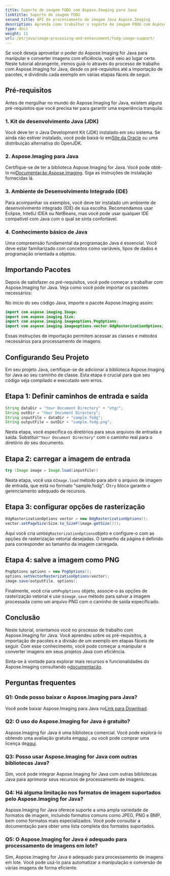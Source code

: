 ```yaml
---
title: Suporte de imagem FODG com Aspose.Imaging para Java
linktitle: Suporte de imagem FODG
second_title: API de processamento de imagem Java Aspose.Imaging
description: Aprenda como trabalhar o suporte de imagem FODG com Aspose.Imaging for Java. Uma biblioteca poderosa para manipulação e conversão de imagens.
type: docs
weight: 11
url: /pt/java/image-processing-and-enhancement/fodg-image-support/
---
```

Se você deseja aproveitar o poder do Aspose.Imaging for Java para manipular e converter imagens com eficiência, você veio ao lugar certo. Neste tutorial abrangente, iremos guiá-lo através do processo de trabalho com Aspose.Imaging for Java, desde os pré-requisitos até a importação de pacotes, e dividindo cada exemplo em várias etapas fáceis de seguir.

## Pré-requisitos

Antes de mergulhar no mundo do Aspose.Imaging for Java, existem alguns pré-requisitos que você precisa ter para garantir uma experiência tranquila:

### 1. Kit de desenvolvimento Java (JDK)

 Você deve ter o Java Development Kit (JDK) instalado em seu sistema. Se ainda não estiver instalado, você pode baixá-lo em[Site da Oracle](https://www.oracle.com/java/technologies/javase-downloads) ou uma distribuição alternativa do OpenJDK.

### 2. Aspose.Imaging para Java

 Certifique-se de ter a biblioteca Aspose.Imaging for Java. Você pode obtê-lo no[Documentação Aspose.Imaging](https://reference.aspose.com/imaging/java/). Siga as instruções de instalação fornecidas lá.

### 3. Ambiente de Desenvolvimento Integrado (IDE)

Para acompanhar os exemplos, você deve ter instalado um ambiente de desenvolvimento integrado (IDE) de sua escolha. Recomendamos usar Eclipse, IntelliJ IDEA ou NetBeans, mas você pode usar qualquer IDE compatível com Java com o qual se sinta confortável.

### 4. Conhecimento básico de Java

Uma compreensão fundamental da programação Java é essencial. Você deve estar familiarizado com conceitos como variáveis, tipos de dados e programação orientada a objetos.

## Importando Pacotes

Depois de satisfazer os pré-requisitos, você pode começar a trabalhar com Aspose.Imaging for Java. Veja como você pode importar os pacotes necessários:

No início do seu código Java, importe o pacote Aspose.Imaging assim:

```java
import com.aspose.imaging.Image;
import com.aspose.imaging.Size;
import com.aspose.imaging.imageoptions.PngOptions;
import com.aspose.imaging.imageoptions.vector.OdgRasterizationOptions;
```

Essas instruções de importação permitem acessar as classes e métodos necessários para processamento de imagens.

## Configurando Seu Projeto

Em seu projeto Java, certifique-se de adicionar a biblioteca Aspose.Imaging for Java ao seu caminho de classe. Esta etapa é crucial para que seu código seja compilado e executado sem erros.

## Etapa 1: Definir caminhos de entrada e saída

```java
String dataDir = "Your Document Directory" + "otg/";
String outDir = "Your Document Directory";
String inputFile = dataDir + "sample.fodg";
String outputFile = outDir + "sample.fodg.png";
```

 Nesta etapa, você especifica os diretórios para seus arquivos de entrada e saída. Substituir`"Your Document Directory"` com o caminho real para o diretório do seu documento.

## Etapa 2: carregar a imagem de entrada

```java
try (Image image = Image.load(inputFile))
```

 Nesta etapa, você usa o`Image.load` método para abrir o arquivo de imagem de entrada, que está no formato "sample.fodg". O`try` bloco garante o gerenciamento adequado de recursos.

## Etapa 3: configurar opções de rasterização

```java
OdgRasterizationOptions vector = new OdgRasterizationOptions();
vector.setPageSize(Size.to_SizeF(image.getSize()));
```

 Aqui você cria um`OdgRasterizationOptions`objeto e configure-o com as opções de rasterização vetorial desejadas. O tamanho da página é definido para corresponder ao tamanho da imagem carregada.

## Etapa 4: salve a imagem como PNG

```java
PngOptions options = new PngOptions();
options.setVectorRasterizationOptions(vector);
image.save(outputFile, options);
```

 Finalmente, você cria um`PngOptions` objeto, associe-o às opções de rasterização vetorial e use o`image.save` método para salvar a imagem processada como um arquivo PNG com o caminho de saída especificado.

## Conclusão

Neste tutorial, orientamos você no processo de trabalho com Aspose.Imaging for Java. Você aprendeu sobre os pré-requisitos, a importação de pacotes e a divisão de um exemplo em etapas fáceis de seguir. Com esse conhecimento, você pode começar a manipular e converter imagens em seus projetos Java com eficiência.

 Sinta-se à vontade para explorar mais recursos e funcionalidades do Aspose.Imaging consultando o[documentação](https://reference.aspose.com/imaging/java/).

## Perguntas frequentes

### Q1: Onde posso baixar o Aspose.Imaging para Java?

 Você pode baixar Aspose.Imaging para Java no[Link para Download](https://releases.aspose.com/imaging/java/).

### Q2: O uso do Aspose.Imaging for Java é gratuito?

 Aspose.Imaging for Java é uma biblioteca comercial. Você pode explorá-lo obtendo uma avaliação gratuita em[aqui](https://releases.aspose.com/) , ou você pode comprar uma licença de[aqui](https://purchase.aspose.com/buy).

### Q3: Posso usar Aspose.Imaging for Java com outras bibliotecas Java?

Sim, você pode integrar Aspose.Imaging for Java com outras bibliotecas Java para aprimorar seus recursos de processamento de imagens.

### Q4: Há alguma limitação nos formatos de imagem suportados pelo Aspose.Imaging for Java?

Aspose.Imaging for Java oferece suporte a uma ampla variedade de formatos de imagem, incluindo formatos comuns como JPEG, PNG e BMP, bem como formatos mais especializados. Você pode consultar a documentação para obter uma lista completa dos formatos suportados.

### Q5: O Aspose.Imaging for Java é adequado para processamento de imagens em lote?

Sim, Aspose.Imaging for Java é adequado para processamento de imagens em lote. Você pode usá-lo para automatizar a manipulação e conversão de várias imagens de forma eficiente.